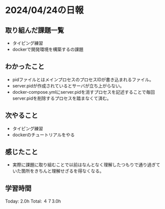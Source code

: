 # 2024/04/24の日報
## 取り組んだ課題一覧
* タイピング練習
*  dockerで開発環境を構築するの課題
## わかったこと
*  pidファイルとはメインプロセスのプロセスIDが書き込まれるファイル。
  *  server.pidが作成されているとサーバが立ち上がらない。
  *  docker-compose.ymlにserver.pidを消すプロセスを記述することで毎回server.pidを削除するプロセスを踏まなくて済む。  
## 次やること
* タイピング練習
* dockerのチュートリアルをやる
## 感じたこと
*  実際に課題に取り組むことで以前はなんとなく理解したつもりで通り過ぎていた箇所をきちんと理解せざるを得なくなる。
##  学習時間
Today: 2.0h
Total: ４７3.0h
